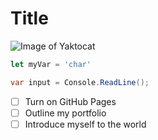 # Title

![Image of Yaktocat](https://octodex.github.com/images/yaktocat.png)


```javascript
let myVar = 'char'
```

```csharp
var input = Console.ReadLine();
```

- [ ] Turn on GitHub Pages
- [ ] Outline my portfolio
- [ ] Introduce myself to the world
